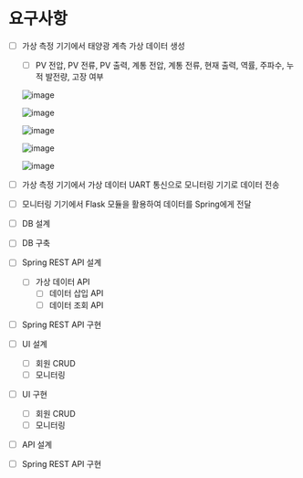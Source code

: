 # 요구사항

- [ ] 가상 측정 기기에서 태양광 계측 가상 데이터 생성

  - [ ] PV 전압, PV 전류, PV 출력, 계통 전압, 계통 전류, 현재 출력, 역률, 주파수, 누적 발전량, 고장 여부

  ![image](https://user-images.githubusercontent.com/43431081/80360723-b8909880-88ba-11ea-872f-23c73862c7b6.png)

  ![image](https://user-images.githubusercontent.com/43431081/80360742-c34b2d80-88ba-11ea-89d0-6fc4b54dc880.png)

  ![image](https://user-images.githubusercontent.com/43431081/80360758-c7774b00-88ba-11ea-9ca5-5e86b3ea698d.png)

  ![image](https://user-images.githubusercontent.com/43431081/80360750-c5ad8780-88ba-11ea-97c6-8c337c22f7a2.png)

  ![image](https://user-images.githubusercontent.com/43431081/80360765-c9410e80-88ba-11ea-96c8-6eed9010c38b.png)

- [ ] 가상 측정 기기에서 가상 데이터 UART 통신으로 모니터링 기기로 데이터 전송

- [ ] 모니터링 기기에서 Flask 모듈을 활용하여 데이터를 Spring에게 전달

- [ ] DB 설계

- [ ] DB 구축

- [ ] Spring REST API 설계

  - [ ] 가상 데이터 API
    - [ ] 데이터 삽입 API
    - [ ] 데이터 조회 API

- [ ] Spring REST API 구현

- [ ] UI 설계

  - [ ] 회원 CRUD
  - [ ] 모니터링

- [ ] UI 구현

  - [ ] 회원 CRUD
  - [ ] 모니터링

- [ ] API 설계

- [ ] Spring REST API 구현